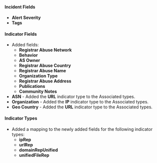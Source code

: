 
#### Incident Fields
- **Alert Severity**
- **Tags**

#### Indicator Fields
- Added fields:
  - **Registrar Abuse Network**
  - **Behavior**
  - **AS Owner**
  - **Registrar Abuse Country**
  - **Registrar Abuse Name** 
  - **Organization Type**
  - **Registrar Abuse Address**
  - **Publications**
  - **Community Notes**
- **ASN** - Added the **URL** indicator type to the Associated types.
- **Organization** - Added the **IP** indicator type to the Associated types.
- **Geo Country** - Added the **URL** indicator type to the Associated types.

#### Indicator Types
- Added a mapping to the newly added fields for the following indicator types:
  - **ipRep**
  - **urlRep**
  - **domainRepUnified**
  - **unifiedFileRep**

